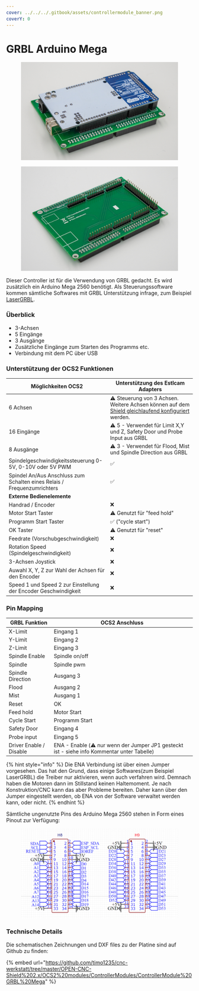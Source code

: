 ```yaml
---
cover: ../../../.gitbook/assets/controllermodule_banner.png
coverY: 0
---
```


# GRBL Arduino Mega

<div>

<figure><img src="../../../.gitbook/assets/controller grbl-3-1200px.jpg" alt=""><figcaption></figcaption></figure>

 

<figure><img src="../../../.gitbook/assets/controller grbl-1200px.jpg" alt=""><figcaption></figcaption></figure>

</div>

Dieser Controller ist für die Verwendung von GRBL gedacht. Es wird zusätzlich ein Arduino Mega 2560 benötigt. Als Steuerungssoftware kommen sämtliche Softwares mit GRBL Unterstützung infrage, zum Beispiel [LaserGRBL](https://lasergrbl.com/).

### Überblick

* 3-Achsen
* 5 Eingänge
* 3 Ausgänge
* Zusätzliche Eingänge zum Starten des Programms etc.
* Verbindung mit dem PC über USB

### Unterstützung der OCS2 Funktionen <a href="#unterstuetzung-des-ocs2-funktionen" id="unterstuetzung-des-ocs2-funktionen"></a>

<table><thead><tr><th width="313">Möglichkeiten OCS2</th><th width="432">Unterstützung des Estlcam Adapters</th></tr></thead><tbody><tr><td>6 Achsen</td><td><span data-gb-custom-inline data-tag="emoji" data-code="26a0">⚠️</span> Steuerung von 3 Achsen. Weitere Achsen können auf dem <a href="../../mainboard-mini/anschluesse-jumper.md#achsenkonfiguration">Shield gleichlaufend konfiguriert </a>werden.</td></tr><tr><td>16 Eingänge</td><td><span data-gb-custom-inline data-tag="emoji" data-code="26a0">⚠️</span> 5 - Verwendet für Limit X,Y und Z, Safety Door und Probe Input aus GRBL</td></tr><tr><td>8 Ausgänge</td><td><span data-gb-custom-inline data-tag="emoji" data-code="26a0">⚠️</span> 3 - Verwendet für Flood, Mist und Spindle Direction aus GRBL</td></tr><tr><td>Spindelgeschwindigkeitssteuerung 0-5V, 0-10V oder 5V PWM</td><td><span data-gb-custom-inline data-tag="emoji" data-code="2705">✅</span></td></tr><tr><td>Spindel An/Aus Anschluss zum Schalten eines Relais / Frequenzumrichters</td><td><span data-gb-custom-inline data-tag="emoji" data-code="2705">✅</span></td></tr><tr><td><strong>Externe Bedienelemente</strong></td><td></td></tr><tr><td>Handrad / Encoder</td><td><span data-gb-custom-inline data-tag="emoji" data-code="274c">❌</span></td></tr><tr><td>Motor Start Taster</td><td><span data-gb-custom-inline data-tag="emoji" data-code="26a0">⚠️</span> Genutzt für "feed hold"</td></tr><tr><td>Programm Start Taster</td><td><span data-gb-custom-inline data-tag="emoji" data-code="2705">✅</span> ("cycle start")</td></tr><tr><td>OK Taster</td><td><span data-gb-custom-inline data-tag="emoji" data-code="26a0">⚠️</span> Genutzt für "reset"</td></tr><tr><td>Feedrate (Vorschubgeschwindigkeit)</td><td><span data-gb-custom-inline data-tag="emoji" data-code="274c">❌</span></td></tr><tr><td>Rotation Speed (Spindelgeschwindigkeit)</td><td><span data-gb-custom-inline data-tag="emoji" data-code="274c">❌</span></td></tr><tr><td>3-Achsen Joystick </td><td><span data-gb-custom-inline data-tag="emoji" data-code="274c">❌</span></td></tr><tr><td>Auwahl X, Y, Z zur Wahl der Achsen für den Encoder</td><td><span data-gb-custom-inline data-tag="emoji" data-code="274c">❌</span></td></tr><tr><td>Speed 1 und Speed 2 zur Einstellung der Encoder Geschwindigkeit</td><td><span data-gb-custom-inline data-tag="emoji" data-code="274c">❌</span></td></tr></tbody></table>

### Pin Mapping <a href="#undefined" id="undefined"></a>

| GRBL Funktion           | OCS2 Anschluss                                                                                     |
| ----------------------- | -------------------------------------------------------------------------------------------------- |
| X-Limit                 | Eingang 1                                                                                          |
| Y-Limit                 | Eingang 2                                                                                          |
| Z-Limit                 | Eingang 3                                                                                          |
| Spindle Enable          | Spindle on/off                                                                                     |
| Spindle                 | Spindle pwm                                                                                        |
| Spindle Direction       | Ausgang 3                                                                                          |
| Flood                   | Ausgang 2                                                                                          |
| Mist                    | Ausgang 1                                                                                          |
| Reset                   | OK                                                                                                 |
| Feed hold               | Motor Start                                                                                        |
| Cycle Start             | Programm Start                                                                                     |
| Safety Door             | Eingang 4                                                                                          |
| Probe input             | Eingang 5                                                                                          |
| Driver Enable / Disable | ENA - Enable (:warning: nur wenn der Jumper JP1 gesteckt ist - siehe info Kommentar unter Tabelle) |

{% hint style="info" %}
Die ENA Verbindung ist über einen Jumper vorgesehen. Das hat den Grund, dass einige Softwares(zum Beispiel LaserGRBL) die Treiber nur aktivieren, wenn auch verfahren wird. Demnach haben die Motoren dann im Stillstand keinen Haltemoment. Je nach Konstruktion/CNC kann das aber Probleme bereiten. Daher kann über den Jumper eingestellt werden, ob ENA von der Software verwaltet werden kann, oder nicht.
{% endhint %}

Sämtliche ungenutzte Pins des Arduino Mega 2560 stehen in Form eines Pinout zur Verfügung:

<figure><img src="../../../.gitbook/assets/grbl pinout.png" alt=""><figcaption></figcaption></figure>

### Technische Details

Die schematischen Zeichnungen und DXF files zu der Platine sind auf Github zu finden:

{% embed url="https://github.com/timo1235/cnc-werkstatt/tree/master/OPEN-CNC-Shield%202.x/OCS2%20modules/ControllerModules/ControllerModule%20GRBL%20Mega" %}
